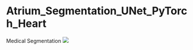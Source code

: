 # Atrium_Segmentation_UNet_PyTorch_Heart
Medical Segmentation
<img src="https://github.com/Jaykumaran/Atrium_Segmentation_UNet_PyTorch_Heart/blob/main/InShot_20231110_160207391.gif">
